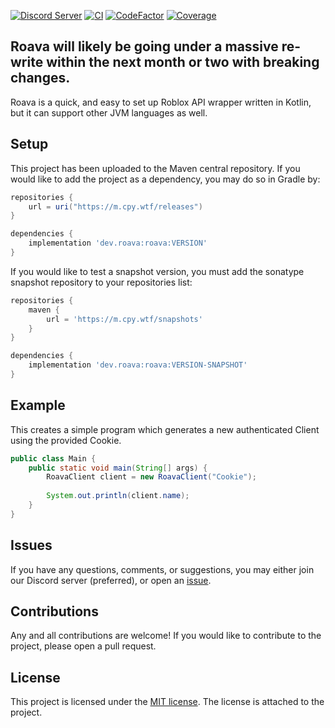 [![Discord Server](https://img.shields.io/discord/958199132026200084?label=Roava&logo=discord&style=flat-square)](https://discord.gg/edKHJCqaYs)
[![CI](https://img.shields.io/github/actions/workflow/status/RoavaDev/Roava/CI.yml?logo=github&style=flat-square)]([https://img.shields.io/github/actions/workflow/status/RoavaDev/Roava/test.yml?branch=master](https://img.shields.io/github/actions/workflow/status/RoavaDev/Roava/CI.yml?logo=github&style=flat-square))
[![CodeFactor](https://img.shields.io/codefactor/grade/github/roavadev/roava/master?style=flat-square)](https://www.codefactor.io/repository/github/roavadev/roava)
[![Coverage](https://img.shields.io/codecov/c/github/RoavaDev/Roava?style=flat-square)](https://app.codecov.io/gh/RoavaDev/Roava)

## Roava will likely be going under a massive re-write within the next month or two with breaking changes.

Roava is a quick, and easy to set up Roblox API wrapper written in Kotlin, but it can support other JVM languages as well. 

## Setup
This project has been uploaded to the Maven central repository. If you would like to add the project as a dependency, you may do so in Gradle by:
```groovy
repositories {
    url = uri("https://m.cpy.wtf/releases")
}

dependencies {
    implementation 'dev.roava:roava:VERSION'
}
```

If you would like to test a snapshot version, you must add the sonatype snapshot repository to your repositories list:
```groovy
repositories {
    maven {
        url = 'https://m.cpy.wtf/snapshots'
    }
}

dependencies {
    implementation 'dev.roava:roava:VERSION-SNAPSHOT'
}
```

## Example

This creates a simple program which generates a new authenticated Client using the provided Cookie.

```java
public class Main {
    public static void main(String[] args) {
        RoavaClient client = new RoavaClient("Cookie");
        
        System.out.println(client.name);
    }
}
```

## Issues
If you have any questions, comments, or suggestions, you may either join our Discord server (preferred), or open an [issue](https://github.com/RoavaDev/Roava/issues).

## Contributions
Any and all contributions are welcome! If you would like to contribute to the project, please open a pull request.

## License
This project is licensed under the [MIT license](https://mit-license.org/). The license is attached to the project.
